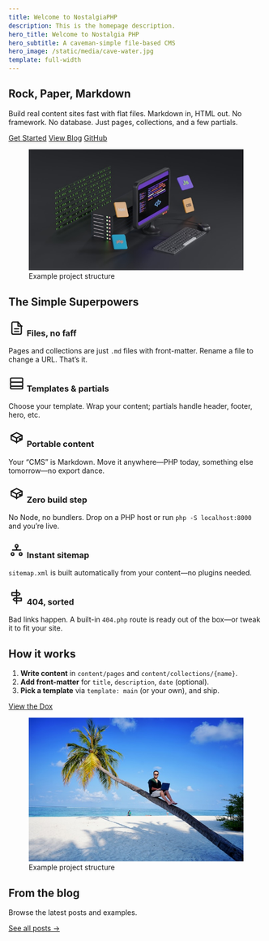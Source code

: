 ```yaml
---
title: Welcome to NostalgiaPHP
description: This is the homepage description.
hero_title: Welcome to Nostalgia PHP
hero_subtitle: A caveman-simple file-based CMS
hero_image: /static/media/cave-water.jpg
template: full-width
---
```


<style>
  section:nth-of-type(even) > .outer {
    background-color: var(--gray-100);
  }
</style>

<!-- Intro / value prop -->
<section class="section">
  <div class="outer">
    <div class="inner auto-fit reverse">
      <div class="flow">
        <h2>Rock, Paper, Markdown</h2>
        <p class="lead">
          Build real content sites fast with flat files. Markdown in, HTML out.
          No framework. No database. Just pages, collections, and a few partials.
        </p>
        <div class="flex flex-wrap" style="gap: var(--size-0-5);">
          <a class="button" href="/dox/getting-started">Get Started</a>
          <a class="button" href="/blog">View Blog</a>
          <a class="button" href="https://github.com/bmehder/NostalgiaPHP" target="_blank" rel="noopener">GitHub</a>
        </div>
      </div>
      <figure>
        <img class="landscape fit" src="/static/media/home-1.jpg" alt="NostalgiaPHP project structure overview">
        <figcaption class="visually-hidden">Example project structure</figcaption>
      </figure>
    </div>
  </div>
</section>

<!-- Highlights / features -->
<section class="section">
  <div class="outer">
    <div class="inner">
      <h2>The Simple Superpowers</h2>
      <div class="cards auto-fill" style="margin-block-start: var(--size-3)">
        <article class="card bg-white">
          <div class="card-text">
            <h3 class="card-title">
            <span class="icon" aria-hidden="true">
              <svg aria-hidden="true" viewBox="0 0 24 24" width="32" height="32" fill="none" stroke="currentColor" stroke-width="1.8" stroke-linecap="round" stroke-linejoin="round">
                <path d="M14 3H7a2 2 0 0 0-2 2v14a2 2 0 0 0 2 2h10a2 2 0 0 0 2-2V9z"/>
                <path d="M14 3v6h6"/>
                <path d="M9 13h6M9 17h6"/>
              </svg>
            </span>
            Files, no faff
            </h3>
            <p class="card-excerpt">Pages and collections are just <code>.md</code> files with front-matter. Rename a file to change a URL. That’s it.</p>
          </div>
        </article>
        <article class="card bg-white">
          <div class="card-text">
            <h3 class="card-title">
            <span class="icon" aria-hidden="true">
              <svg aria-hidden="true" viewBox="0 0 24 24" width="32" height="32" fill="none" stroke="currentColor" stroke-width="1.8" stroke-linecap="round" stroke-linejoin="round">
                <rect x="3" y="4" width="18" height="6" rx="1.5"/>
                <rect x="3" y="10" width="18" height="6" rx="1.5"/>
                <rect x="3" y="16" width="18" height="4" rx="1.5"/>
              </svg>
            </span>
            Templates &amp; partials
            </h3>
            <p class="card-excerpt">Choose your template. Wrap your content; partials handle header, footer, hero, etc.</p>
          </div>
        </article>
        <article class="card bg-white">
          <div class="card-text">
            <h3 class="card-title">
            <span class="icon" aria-hidden="true">
              <svg aria-hidden="true" viewBox="0 0 24 24" width="32" height="32" fill="none" stroke="currentColor" stroke-width="1.8" stroke-linecap="round" stroke-linejoin="round">
                <path d="M4 7l8-4 8 4-8 4-8-4z"/>
                <path d="M4 7v6l8 4 8-4V7"/>
                <path d="M12 11v7"/>
                <path d="M16 12l4 0-2 2-2-2z"/>
              </svg>
            </span>
            Portable content
            </h3>
            <p class="card-excerpt">Your “CMS” is Markdown. Move it anywhere—PHP today, something else tomorrow—no export dance.</p>
          </div>
        </article>
        <article class="card bg-white">
          <div class="card-text">
            <h3 class="card-title">
            <span class="icon" aria-hidden="true">
              <svg aria-hidden="true" viewBox="0 0 24 24" width="32" height="32" fill="none" stroke="currentColor" stroke-width="1.8" stroke-linecap="round" stroke-linejoin="round">
                <path d="M4 7l8-4 8 4-8 4-8-4z"/>
                <path d="M4 7v6l8 4 8-4V7"/>
                <path d="M12 11v7"/>
                <path d="M16 12l4 0-2 2-2-2z"/>
              </svg>
            </span>
            Zero build step
            </h3>
            <p class="card-excerpt">No Node, no bundlers. Drop on a PHP host or run <code>php -S localhost:8000</code> and you’re live.</p>
          </div>
        </article>
        <article class="card bg-white">
          <div class="card-text">
            <h3 class="card-title">
            <span class="icon" aria-hidden="true">
              <svg aria-hidden="true" viewBox="0 0 24 24" width="32" height="32" fill="none" stroke="currentColor" stroke-width="1.8" stroke-linecap="round" stroke-linejoin="round">
                <circle cx="12" cy="6" r="2"/>
                <circle cx="6" cy="18" r="2"/>
                <circle cx="18" cy="18" r="2"/>
                <path d="M12 8v4M12 12H6m6 0h6"/>
              </svg>
            </span>
            Instant sitemap
            </h3>
            <p class="card-excerpt"><code>sitemap.xml</code> is built automatically from your content—no plugins needed.</p>
          </div>
        </article>
        <article class="card bg-white">
          <div class="card-text">
            <h3 class="card-title">
            <span class="icon" aria-hidden="true">
              <svg aria-hidden="true" viewBox="0 0 24 24" width="32" height="32" fill="none" stroke="currentColor" stroke-width="1.8" stroke-linecap="round" stroke-linejoin="round">
                <path d="M12 2v20"/>
                <path d="M5 6h10l2 2-2 2H5z"/>
                <path d="M19 14H9l-2 2 2 2h10z"/>
              </svg>
            </span>
            404, sorted
            </h3>
            <p class="card-excerpt">Bad links happen. A built-in <code>404.php</code> route is ready out of the box—or tweak it to fit your site.</p>
          </div>
        </article>
      </div>
    </div>
  </div>
</section>

<!-- How it works (3 steps) -->
<section class="section">
  <div class="outer">
    <div class="inner auto-fit reverse">
      <div>
        <h2>How it works</h2>
        <ol>
          <li><strong>Write content</strong> in <code>content/pages</code> and <code>content/collections/{name}</code>.</li>
          <li><strong>Add front-matter</strong> for <code>title</code>, <code>description</code>, <code>date</code> (optional).</li>
          <li><strong>Pick a template</strong> via <code>template: main</code> (or your own), and ship.</li>
        </ol>
        <a class="button" href="/dox/">View the Dox</a>
      </div>
      <figure>
        <img class="landscape fit" src="/static/media/home-2.jpg" alt="NostalgiaPHP project structure overview">
        <figcaption class="visually-hidden">Example project structure</figcaption>
      </figure>
    </div>
  </div>
</section>

<!-- Recent posts (auto: just link to collection) -->
<section class="section">
  <div class="outer">
    <div class="inner">
      <h2>From the blog</h2>
      <p>Browse the latest posts and examples.</p>
      <p><a class="button" href="/blog">See all posts →</a></p>
    </div>
  </div>
</section>
